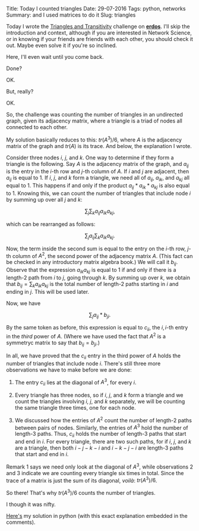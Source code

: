 Title: Today I counted triangles
Date: 29-07-2016
Tags: python, networks
Summary: and I used matrices to do it
Slug: triangles


Today I wrote the
[Triangles and Transitivity](http://erdosnet.work/triangles-and-transitivity.html)
challenge on [**erdos**](http://www.erdosnet.work). I'll skip the
introduction and context, although if you are interested in Network
Science, or in knowing if your friends are friends with each other, you
should check it out. Maybe even solve it if you're so inclined.

Here, I'll even wait until you come back.

Done?

OK.

But, really?

OK.

So, the challenge was counting the number of triangles in an undirected
graph, given its adjacency matrix, where a triangle is a triad of nodes all
connected to each other.

My solution basically reduces to this: $tr(A^3)/6$, where $A$ is the
adjacency matrix of the graph and $tr(A)$ is its trace. And below, the
explanation I wrote.

Consider three nodes $i$, $j$, and $k$. One way to determine if they form a
triangle is the following. Say $A$ is the adjacency matrix of the graph,
and $a_{ij}$ is the entry in the $i$-th row and $j$-th column of $A$. If
$i$ and $j$ are adjacent, then $a_{ij}$ is equal to $1$. If $i$, $j$, and
$k$ form a triangle, we need all of $a_{ij}$, $a_{ik}$, and $a_{kj}$ all
equal to $1$. This happens if and only if the product $a_{ij} * a_{ik} *
a_{kj}$ is also equal to $1$.  Knowing this, we can count the number of
triangles that include node $i$ by summing up over all $j$ and $k$:

$$\sum_j \sum_k a_{ij} a_{ik}  a_{kj},$$

which can be rearranged as follows:

$$\sum_j a_{ij} \sum_k a_{ik} a_{kj}.$$

Now, the term inside the second sum is equal to the entry on the $i$-th
row, $j$-th column of $A^2$, the second power of the adjacency matrix
$A$. (This fact can be checked in any introductory matrix algebra book.) We
will call it $b_{ij}$. Observe that the expression $a_{ik} a_{kj}$ is equal
to $1$ if and only if there is a length-2 path from $i$ to $j$, going
through $k$. By summing up over $k$, we obtain that $b_{ij} = \sum_k a_{ik}
a_{kj}$ is the total number of length-2 paths starting in $i$ and ending in
$j$. This will be used later.

Now, we have

$$\sum_j a_{ij} * b_{ji}.$$

By the same token as before, this expression is equal to $c_{ii}$, the
$i,i$-th entry in the *third* power of $A$. (Where we have used the fact
that $A^2$ is a symmetryc matrix to say that $b_{ij} = b_{ji}$.)

In all, we have proved that the $c_{ii}$ entry in the third power of $A$
holds the number of triangles that include node $i$. There's still three
more observations we have to make before we are done:

1. The entry $c_{ii}$ lies at the diagonal of $A^3$, for every $i$.

2. Every triangle has three nodes, so if $i$, $j$, and $k$ form a triangle
   and we count the triangles involving $i$, $j$, and $k$ separately, we
   will be counting the same triangle three times, one for each node.

3. We discussed how the entries of $A^2$ count the number of length-2 paths
   between pairs of nodes. Similarly, the entries of $A^3$ hold the number
   of length-3 paths. Thus, $c_{ii}$ holds the number of length-3 paths
   that start and end in $i$. For every triangle, there are two such paths,
   for if $i$, $j$, and $k$ are a triangle, then both $i-j-k-i$ and
   $i-k-j-i$ are length-3 paths that start and end in $i$.

Remark 1 says we need only look at the diagonal of $A^3$, while
observations 2 and 3 indicate we are counting every triangle six times in
total. Since the trace of a matrix is just the sum of its diagonal,
*voilà*: $tr(A^3)/6$.

So there! That's why $tr(A^3)/6$ counts the number of
triangles.

I though it was nifty.

[Here's](https://github.com/leotrs/erdos/blob/master/solutions/measures/triangles.py)
my solution in python (with this exact explanation embedded in the
comments).
